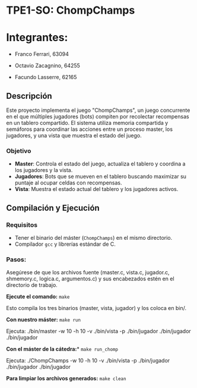 
# TPE1-SO: ChompChamps

# Integrantes:

   * Franco Ferrari, 63094
   
   * Octavio Zacagnino, 64255
   
   * Facundo Lasserre, 62165
   

## Descripción
Este proyecto implementa el juego "ChompChamps", un juego concurrente en el que múltiples jugadores (bots) compiten por recolectar recompensas en un tablero compartido. El sistema utiliza memoria compartida y semáforos para coordinar las acciones entre un proceso master, los jugadores, y una vista que muestra el estado del juego.

### Objetivo
- **Master**: Controla el estado del juego, actualiza el tablero y coordina a los jugadores y la vista.
- **Jugadores**: Bots que se mueven en el tablero buscando maximizar su puntaje al ocupar celdas con recompensas.
- **Vista**: Muestra el estado actual del tablero y los jugadores activos.


## Compilación y Ejecución


### Requisitos
- Tener el binario del máster (`ChompChamps`) en el mismo directorio.
- Compilador `gcc` y librerías estándar de C.

### Pasos:

Asegúrese de que los archivos fuente (master.c, vista.c, jugador.c, shmemory.c, logica.c, argumentos.c) y sus encabezados estén en el directorio de trabajo.

**Ejecute el comando:** `make`

Esto compila los tres binarios (master, vista, jugador) y los coloca en bin/.

**Con nuestro máster:** `make run`

Ejecuta: ./bin/master -w 10 -h 10 -v ./bin/vista -p ./bin/jugador ./bin/jugador ./bin/jugador

**Con el máster de la cátedra:*** `make run_chomp`

Ejecuta: ./ChompChamps -w 10 -h 10 -v ./bin/vista -p ./bin/jugador ./bin/jugador ./bin/jugador

**Para limpiar los archivos generados:** `make clean`





